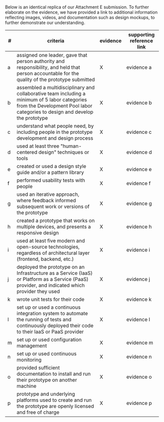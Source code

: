 Below is an identical replica of our Attachment E submission.  To further elaborate on the evidence, we have provided a link to additional information reflecting images, videos, and documentation such as design mockups, to further demonstrate our understanding.


|#|criteria|evidence|supporting reference link|
|-------|---------------|------------------|------------------|
|a| assigned one leader, gave that person authority and responsibility, and held that person accountable for the quality of the prototype submitted| X | evidence a | 
|b| assembled a multidisciplinary and collaborative team including a minimum of 5 labor categories from the Development Pool labor categories to design and develop the prototype |X | evidence b | 
|c| understand what people need, by including people in the prototype development and design process |X|evidence c | 
|d| used at least three "human-centered design" techniques or tools |X| evidence d |  
|e| created or used a design style guide and/or a pattern library |X|evidence e | 
|f| performed usability tests with people |X|evidence f | 
|g| used an iterative approach, where feedback informed subsequent work or versions of the prototype | X|evidence g| 
|h| created a prototype that works on multiple devices, and presents a responsive design |X |evidence h | 
|i| used at least five modern and open-source technologies, regardless of architectural layer (frontend, backend, etc.) |X|evidence i | 
|j| deployed the prototype on an Infrastructure as a Service (IaaS) or Platform as a Service (PaaS) provider, and indicated which provider they used |X |evidence j | 
|k| wrote unit tests for their code |X |evidence k | 
|l| set up or used a continuous integration system to automate the running of tests and continuously deployed their code to their IaaS or PaaS provider |X |evidence l | 
|m| set up or used configuration management |X |evidence m | 
|n| set up or used continuous monitoring |X |evidence n | 
|o| provided sufficient documentation to install and run their prototype on another machine |X |evidence o| 
|p| prototype and underlying platforms used to create and run the prototype are openly licensed and free of charge| X|evidence p | 
